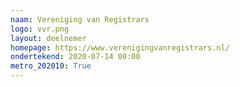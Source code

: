 ```yaml
---
naam: Vereniging van Registrars
logo: vvr.png
layout: deelnemer
homepage: https://www.verenigingvanregistrars.nl/
ondertekend: 2020-07-14 00:00
metro_202010: True
---
```

